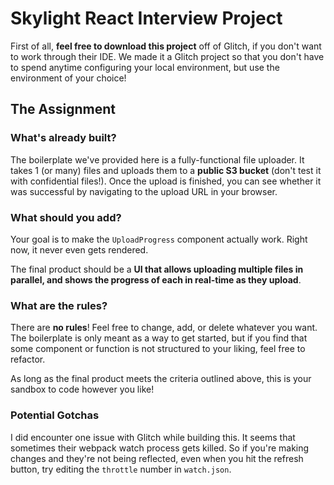 Skylight React Interview Project
===========================

First of all, **feel free to download this project** off of Glitch, if you don't want to work through their IDE. We made it a Glitch project so that you don't have to spend anytime configuring your local environment, but use the environment of your choice!

## The Assignment

### What's already built?
The boilerplate we've provided here is a fully-functional file uploader. It takes 1 (or many) files and uploads them to a **public S3 bucket** (don't test it with confidential files!). Once the upload is finished, you can see whether it was successful by navigating to the upload URL in your browser.

### What should you add?
Your goal is to make the `UploadProgress` component actually work. Right now, it never even gets rendered.

The final product should be a **UI that allows uploading multiple files in parallel, and shows the progress of each in real-time as they upload**.

### What are the rules?
There are **no rules**! Feel free to change, add, or delete whatever you want. The boilerplate is only meant as a way to get started, but if you find that some component or function is not structured to your liking, feel free to refactor.

As long as the final product meets the criteria outlined above, this is your sandbox to code however you like!

### Potential Gotchas
I did encounter one issue with Glitch while building this. It seems that sometimes their webpack watch process gets killed. So if you're making changes and they're not being reflected, even when you hit the refresh button, try editing the `throttle` number in `watch.json`.
